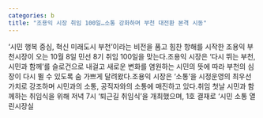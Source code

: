 ```yaml
---
categories: b
title: "조용익 시장 취임 100일…소통 강화하며 부천 대전환 본격 시동"
---
```

‘시민 행복 중심, 혁신 미래도시 부천’이라는 비전을 품고 힘찬 항해를 시작한 조용익 부천시장이 오는 10월 8일 민선 8기 취임 100일을 맞는다.조용익 시장은 ‘다시 뛰는 부천, 시민과 함께’를 슬로건으로 내걸고 새로운 변화를 염원하는 시민의 뜻에 따라 부천의 심장이 다시 뛸 수 있도록 숨 가쁘게 달려왔다.조용익 시장은 ‘소통’을 시정운영의 최우선 가치로 강조하며 시민과의 소통, 공직자와의 소통에 매진하고 있다.취임 첫날 시민과 함께하는 취임식을 위해 저녁 7시 ‘퇴근길 취임식’을 개최했으며, 1호 결재로 ‘시민 소통 열린시장실
